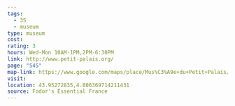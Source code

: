 ```yaml
---
tags:
  - 3S
  - museum
type: museum
cost: 
rating: 3
hours: Wed-Mon 10AM-1PM,2PM-6:30PM
link: http://www.petit-palais.org/
page: "545"
map-link: https://www.google.com/maps/place/Mus%C3%A9e+du+Petit+Palais/@43.9526403,4.8060838,19.5z/data=!4m6!3m5!1s0x12b5eb86e7e12b61:0x3bd27f9004677eb5!8m2!3d43.9526764!4d4.8065144!16s%2Fm%2F03yf2pz?entry=ttu&g_ep=EgoyMDI0MTAwNy4xIKXMDSoASAFQAw%3D%3D
visit: 
location: 43.95272835,4.806369714211431
source: Fodor's Essential France
---
```

